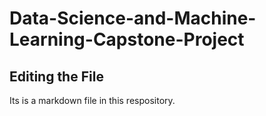 # Data-Science-and-Machine-Learning-Capstone-Project

## Editing the File

Its is a markdown file in this respository.
